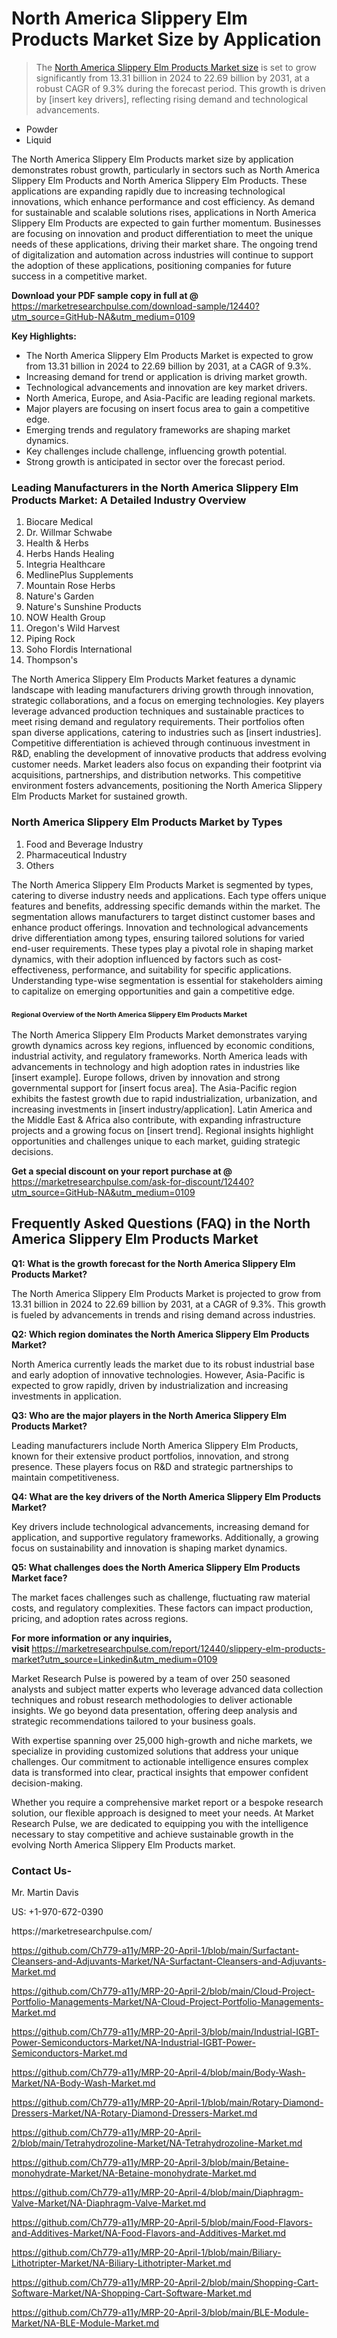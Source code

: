 <h1>North America Slippery Elm Products Market&nbsp;Size by Application</h1><blockquote><p>The <a href="https://marketresearchpulse.com/download-sample/12440?utm_source=GitHub-NA&amp;utm_medium=0109">North America Slippery Elm Products Market size</a> is set to grow significantly from 13.31 billion in 2024 to 22.69 billion by 2031, at a robust CAGR of 9.3% during the forecast period. This growth is driven by [insert key drivers], reflecting rising demand and technological advancements.</p></blockquote><ul><li>Powder<li> Liquid</li></ul><p>The North America Slippery Elm Products market size by application demonstrates robust growth, particularly in sectors such as North America Slippery Elm Products and North America Slippery Elm Products. These applications are expanding rapidly due to increasing technological innovations, which enhance performance and cost efficiency. As demand for sustainable and scalable solutions rises, applications in North America Slippery Elm Products are expected to gain further momentum. Businesses are focusing on innovation and product differentiation to meet the unique needs of these applications, driving their market share. The ongoing trend of digitalization and automation across industries will continue to support the adoption of these applications, positioning companies for future success in a competitive market.</p><p><strong>Download your PDF sample copy in full at @ </strong><a href="https://marketresearchpulse.com/download-sample/12440?utm_source=GitHub-NA&amp;utm_medium=0109">https://marketresearchpulse.com/download-sample/12440?utm_source=GitHub-NA&amp;utm_medium=0109</a></p><p><strong>Key Highlights: </strong></p><ul><li>The North America Slippery Elm Products Market is expected to grow from 13.31 billion in 2024 to 22.69 billion by 2031, at a CAGR of 9.3%.</li><li>Increasing demand for trend or application is driving market growth.</li><li>Technological advancements and innovation are key market drivers.</li><li>North America, Europe, and Asia-Pacific are leading regional markets.</li><li>Major players are focusing on insert focus area to gain a competitive edge.</li><li>Emerging trends and regulatory frameworks are shaping market dynamics.</li><li>Key challenges include challenge, influencing growth potential.</li><li>Strong growth is anticipated in sector over the forecast period.</li></ul><h3>Leading Manufacturers in the North America Slippery Elm Products Market: A Detailed Industry Overview</h3><ol><li>Biocare Medical</li><li>Dr. Willmar Schwabe</li><li>Health & Herbs</li><li>Herbs Hands Healing</li><li>Integria Healthcare</li><li>MedlinePlus Supplements</li><li>Mountain Rose Herbs</li><li>Nature's Garden</li><li>Nature's Sunshine Products</li><li>NOW Health Group</li><li>Oregon's Wild Harvest</li><li>Piping Rock</li><li>Soho Flordis International</li><li>Thompson's</li></ol><div class="flex max-w-full flex-col flex-grow"><div class="min-h-8 text-message flex w-full flex-col items-end gap-2 whitespace-normal break-words [.text-message+&amp;]:mt-5" dir="auto" data-message-author-role="assistant" data-message-id="fd8432e4-4910-450d-b182-61b7bfb0a01f" data-message-model-slug="gpt-4o"><div class="flex w-full flex-col gap-1 empty:hidden first:pt-[3px]"><div class="markdown prose w-full break-words dark:prose-invert light"><p>The North America Slippery Elm Products Market features a dynamic landscape with leading manufacturers driving growth through innovation, strategic collaborations, and a focus on emerging technologies. Key players leverage advanced production techniques and sustainable practices to meet rising demand and regulatory requirements. Their portfolios often span diverse applications, catering to industries such as [insert industries]. Competitive differentiation is achieved through continuous investment in R&amp;D, enabling the development of innovative products that address evolving customer needs. Market leaders also focus on expanding their footprint via acquisitions, partnerships, and distribution networks. This competitive environment fosters advancements, positioning the North America Slippery Elm Products Market for sustained growth.</p></div></div></div></div><h3>North America Slippery Elm Products Market by Types</h3><ol><li>Food and Beverage Industry<li> Pharmaceutical Industry<li> Others</li></ol><div class="flex max-w-full flex-col flex-grow"><div class="min-h-8 text-message flex w-full flex-col items-end gap-2 whitespace-normal break-words [.text-message+&amp;]:mt-5" dir="auto" data-message-author-role="assistant" data-message-id="084470be-0bb7-4664-bddf-5156b4f41249" data-message-model-slug="gpt-4o-mini"><div class="flex w-full flex-col gap-1 empty:hidden first:pt-[3px]"><div class="markdown prose w-full break-words dark:prose-invert light"><p>The North America Slippery Elm Products Market is segmented by types, catering to diverse industry needs and applications. Each type offers unique features and benefits, addressing specific demands within the market. The segmentation allows manufacturers to target distinct customer bases and enhance product offerings. Innovation and technological advancements drive differentiation among types, ensuring tailored solutions for varied end-user requirements. These types play a pivotal role in shaping market dynamics, with their adoption influenced by factors such as cost-effectiveness, performance, and suitability for specific applications. Understanding type-wise segmentation is essential for stakeholders aiming to capitalize on emerging opportunities and gain a competitive edge.</p></div></div></div></div><h3><span style="font-size: 11px;">Regional Overview of the North America Slippery Elm Products Market</span></h3><div class="flex max-w-full flex-col flex-grow"><div class="min-h-8 text-message flex w-full flex-col items-end gap-2 whitespace-normal break-words [.text-message+&amp;]:mt-5" dir="auto" data-message-author-role="assistant" data-message-id="e9038762-ce64-4e30-91c9-9bd413514231" data-message-model-slug="gpt-4o-mini"><div class="flex w-full flex-col gap-1 empty:hidden first:pt-[3px]"><div class="markdown prose w-full break-words dark:prose-invert light"><p>The North America Slippery Elm Products Market demonstrates varying growth dynamics across key regions, influenced by economic conditions, industrial activity, and regulatory frameworks. North America leads with advancements in technology and high adoption rates in industries like [insert example]. Europe follows, driven by innovation and strong governmental support for [insert focus area]. The Asia-Pacific region exhibits the fastest growth due to rapid industrialization, urbanization, and increasing investments in [insert industry/application]. Latin America and the Middle East &amp; Africa also contribute, with expanding infrastructure projects and a growing focus on [insert trend]. Regional insights highlight opportunities and challenges unique to each market, guiding strategic decisions.</p></div></div></div></div><p><strong>Get a special discount on your report purchase at @ </strong><a href="https://marketresearchpulse.com/ask-for-discount/12440?utm_source=GitHub-NA&amp;utm_medium=0109">https://marketresearchpulse.com/ask-for-discount/12440?utm_source=GitHub-NA&amp;utm_medium=0109</a></p><h2>Frequently Asked Questions (FAQ) in the North America Slippery Elm Products Market</h2><p><strong>Q1: What is the growth forecast for the North America Slippery Elm Products Market?</strong></p><p>The North America Slippery Elm Products Market is projected to grow from 13.31 billion in 2024 to 22.69 billion by 2031, at a CAGR of 9.3%. This growth is fueled by advancements in trends and rising demand across industries.</p><p><strong>Q2: Which region dominates the North America Slippery Elm Products Market?</strong></p><p>North America currently leads the market due to its robust industrial base and early adoption of innovative technologies. However, Asia-Pacific is expected to grow rapidly, driven by industrialization and increasing investments in application.</p><p><strong>Q3: Who are the major players in the North America Slippery Elm Products Market?</strong></p><p>Leading manufacturers include North America Slippery Elm Products, known for their extensive product portfolios, innovation, and strong presence. These players focus on R&amp;D and strategic partnerships to maintain competitiveness.</p><p><strong>Q4: What are the key drivers of the North America Slippery Elm Products Market?</strong></p><p>Key drivers include technological advancements, increasing demand for application, and supportive regulatory frameworks. Additionally, a growing focus on sustainability and innovation is shaping market dynamics.</p><p><strong>Q5: What challenges does the North America Slippery Elm Products Market face?</strong></p><p>The market faces challenges such as challenge, fluctuating raw material costs, and regulatory complexities. These factors can impact production, pricing, and adoption rates across regions.</p><p><strong>For more information or any inquiries, visit&nbsp;</strong><a href="https://marketresearchpulse.com/report/12440/slippery-elm-products-market?utm_source=Linkedin&utm_medium=0109">https://marketresearchpulse.com/report/12440/slippery-elm-products-market?utm_source=Linkedin&utm_medium=0109</a></p><p>Market Research Pulse is powered by a team of over 250 seasoned analysts and subject matter experts who leverage advanced data collection techniques and robust research methodologies to deliver actionable insights. We go beyond data presentation, offering deep analysis and strategic recommendations tailored to your business goals.</p><p>With expertise spanning over 25,000 high-growth and niche markets, we specialize in providing customized solutions that address your unique challenges. Our commitment to actionable intelligence ensures complex data is transformed into clear, practical insights that empower confident decision-making.</p><p>Whether you require a comprehensive market report or a bespoke research solution, our flexible approach is designed to meet your needs. At Market Research Pulse, we are dedicated to equipping you with the intelligence necessary to stay competitive and achieve sustainable growth in the evolving North America Slippery Elm Products market.</p><h3><strong>Contact Us-</strong></h3><p>Mr. Martin Davis</p><p>US: +1-970-672-0390</p><p>https://marketresearchpulse.com/</p><p><a href="https://github.com/Ch779-a11y/MRP-20-April-1/blob/main/Surfactant-Cleansers-and-Adjuvants-Market/NA-Surfactant-Cleansers-and-Adjuvants-Market.md">https://github.com/Ch779-a11y/MRP-20-April-1/blob/main/Surfactant-Cleansers-and-Adjuvants-Market/NA-Surfactant-Cleansers-and-Adjuvants-Market.md</a></p><p><a href="https://github.com/Ch779-a11y/MRP-20-April-2/blob/main/Cloud-Project-Portfolio-Managements-Market/NA-Cloud-Project-Portfolio-Managements-Market.md">https://github.com/Ch779-a11y/MRP-20-April-2/blob/main/Cloud-Project-Portfolio-Managements-Market/NA-Cloud-Project-Portfolio-Managements-Market.md</a></p><p><a href="https://github.com/Ch779-a11y/MRP-20-April-3/blob/main/Industrial-IGBT-Power-Semiconductors-Market/NA-Industrial-IGBT-Power-Semiconductors-Market.md">https://github.com/Ch779-a11y/MRP-20-April-3/blob/main/Industrial-IGBT-Power-Semiconductors-Market/NA-Industrial-IGBT-Power-Semiconductors-Market.md</a></p><p><a href="https://github.com/Ch779-a11y/MRP-20-April-4/blob/main/Body-Wash-Market/NA-Body-Wash-Market.md">https://github.com/Ch779-a11y/MRP-20-April-4/blob/main/Body-Wash-Market/NA-Body-Wash-Market.md</a></p><p><a href="https://github.com/Ch779-a11y/MRP-20-April-1/blob/main/Rotary-Diamond-Dressers-Market/NA-Rotary-Diamond-Dressers-Market.md">https://github.com/Ch779-a11y/MRP-20-April-1/blob/main/Rotary-Diamond-Dressers-Market/NA-Rotary-Diamond-Dressers-Market.md</a></p><p><a href="https://github.com/Ch779-a11y/MRP-20-April-2/blob/main/Tetrahydrozoline-Market/NA-Tetrahydrozoline-Market.md">https://github.com/Ch779-a11y/MRP-20-April-2/blob/main/Tetrahydrozoline-Market/NA-Tetrahydrozoline-Market.md</a></p><p><a href="https://github.com/Ch779-a11y/MRP-20-April-3/blob/main/Betaine-monohydrate-Market/NA-Betaine-monohydrate-Market.md">https://github.com/Ch779-a11y/MRP-20-April-3/blob/main/Betaine-monohydrate-Market/NA-Betaine-monohydrate-Market.md</a></p><p><a href="https://github.com/Ch779-a11y/MRP-20-April-4/blob/main/Diaphragm-Valve-Market/NA-Diaphragm-Valve-Market.md">https://github.com/Ch779-a11y/MRP-20-April-4/blob/main/Diaphragm-Valve-Market/NA-Diaphragm-Valve-Market.md</a></p><p><a href="https://github.com/Ch779-a11y/MRP-20-April-5/blob/main/Food-Flavors-and-Additives-Market/NA-Food-Flavors-and-Additives-Market.md">https://github.com/Ch779-a11y/MRP-20-April-5/blob/main/Food-Flavors-and-Additives-Market/NA-Food-Flavors-and-Additives-Market.md</a></p><p><a href="https://github.com/Ch779-a11y/MRP-20-April-1/blob/main/Biliary-Lithotripter-Market/NA-Biliary-Lithotripter-Market.md">https://github.com/Ch779-a11y/MRP-20-April-1/blob/main/Biliary-Lithotripter-Market/NA-Biliary-Lithotripter-Market.md</a></p><p><a href="https://github.com/Ch779-a11y/MRP-20-April-2/blob/main/Shopping-Cart-Software-Market/NA-Shopping-Cart-Software-Market.md">https://github.com/Ch779-a11y/MRP-20-April-2/blob/main/Shopping-Cart-Software-Market/NA-Shopping-Cart-Software-Market.md</a></p><p><a href="https://github.com/Ch779-a11y/MRP-20-April-3/blob/main/BLE-Module-Market/NA-BLE-Module-Market.md">https://github.com/Ch779-a11y/MRP-20-April-3/blob/main/BLE-Module-Market/NA-BLE-Module-Market.md</a></p>
